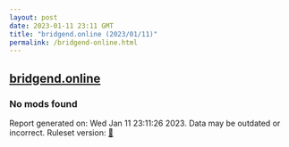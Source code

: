 ```yaml
---
layout: post
date: 2023-01-11 23:11 GMT
title: "bridgend.online (2023/01/11)"
permalink: /bridgend-online.html
---
```



## [bridgend.online](https://bridgend.online)

### No mods found

Report generated on: Wed Jan 11 23:11:26 2023. Data may be outdated or incorrect.
Ruleset version: [🧁](/version-cupcake)
